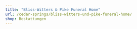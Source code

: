 ```yaml
---
title: "Bliss-Witters & Pike Funeral Home"
url: /cedar-springs/bliss-witters-und-pike-funeral-home/
shop: Bestattungen
---
```

